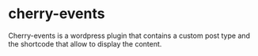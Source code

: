 # cherry-events

Cherry-events is a wordpress plugin that contains a custom post type and the shortcode that allow 
to display the content.


